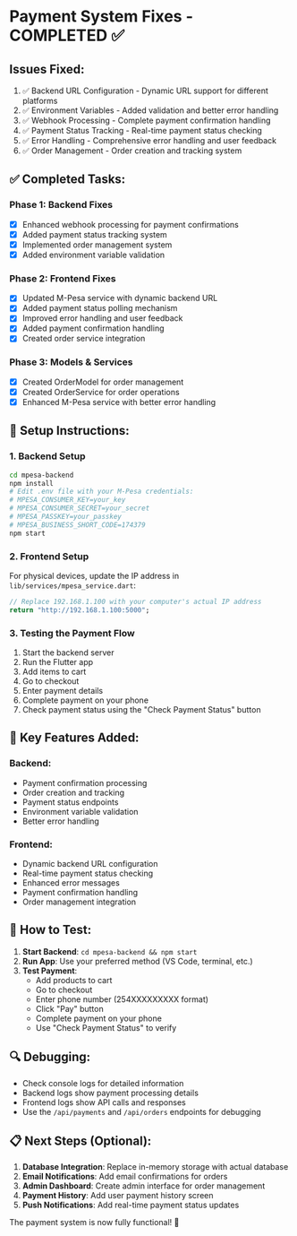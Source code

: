 # Payment System Fixes - COMPLETED ✅

## Issues Fixed:
1. ✅ Backend URL Configuration - Dynamic URL support for different platforms
2. ✅ Environment Variables - Added validation and better error handling
3. ✅ Webhook Processing - Complete payment confirmation handling
4. ✅ Payment Status Tracking - Real-time payment status checking
5. ✅ Error Handling - Comprehensive error handling and user feedback
6. ✅ Order Management - Order creation and tracking system

## ✅ Completed Tasks:

### Phase 1: Backend Fixes
- [x] Enhanced webhook processing for payment confirmations
- [x] Added payment status tracking system
- [x] Implemented order management system
- [x] Added environment variable validation

### Phase 2: Frontend Fixes
- [x] Updated M-Pesa service with dynamic backend URL
- [x] Added payment status polling mechanism
- [x] Improved error handling and user feedback
- [x] Added payment confirmation handling
- [x] Created order service integration

### Phase 3: Models & Services
- [x] Created OrderModel for order management
- [x] Created OrderService for order operations
- [x] Enhanced M-Pesa service with better error handling

## 🚀 Setup Instructions:

### 1. Backend Setup
```bash
cd mpesa-backend
npm install
# Edit .env file with your M-Pesa credentials:
# MPESA_CONSUMER_KEY=your_key
# MPESA_CONSUMER_SECRET=your_secret
# MPESA_PASSKEY=your_passkey
# MPESA_BUSINESS_SHORT_CODE=174379
npm start
```

### 2. Frontend Setup
For physical devices, update the IP address in `lib/services/mpesa_service.dart`:
```dart
// Replace 192.168.1.100 with your computer's actual IP address
return "http://192.168.1.100:5000";
```

### 3. Testing the Payment Flow
1. Start the backend server
2. Run the Flutter app
3. Add items to cart
4. Go to checkout
5. Enter payment details
6. Complete payment on your phone
7. Check payment status using the "Check Payment Status" button

## 🔧 Key Features Added:

### Backend:
- Payment confirmation processing
- Order creation and tracking
- Payment status endpoints
- Environment variable validation
- Better error handling

### Frontend:
- Dynamic backend URL configuration
- Real-time payment status checking
- Enhanced error messages
- Payment confirmation handling
- Order management integration

## 📱 How to Test:

1. **Start Backend**: `cd mpesa-backend && npm start`
2. **Run App**: Use your preferred method (VS Code, terminal, etc.)
3. **Test Payment**:
   - Add products to cart
   - Go to checkout
   - Enter phone number (254XXXXXXXXX format)
   - Click "Pay" button
   - Complete payment on your phone
   - Use "Check Payment Status" to verify

## 🔍 Debugging:

- Check console logs for detailed information
- Backend logs show payment processing details
- Frontend logs show API calls and responses
- Use the `/api/payments` and `/api/orders` endpoints for debugging

## 📋 Next Steps (Optional):

1. **Database Integration**: Replace in-memory storage with actual database
2. **Email Notifications**: Add email confirmations for orders
3. **Admin Dashboard**: Create admin interface for order management
4. **Payment History**: Add user payment history screen
5. **Push Notifications**: Add real-time payment status updates

The payment system is now fully functional! 🎉
